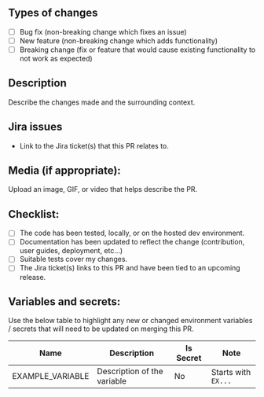 ## Types of changes

- [ ] Bug fix (non-breaking change which fixes an issue)
- [ ] New feature (non-breaking change which adds functionality)
- [ ] Breaking change (fix or feature that would cause existing functionality to not work as expected)

## Description

Describe the changes made and the surrounding context.

## Jira issues
 - Link to the Jira ticket(s) that this PR relates to.

## Media (if appropriate):

Upload an image, GIF, or video that helps describe the PR.

## Checklist:
- [ ] The code has been tested, locally, or on the hosted dev environment.
- [ ] Documentation has been updated to reflect the change (contribution, user guides, deployment, etc...)
- [ ] Suitable tests cover my changes.
- [ ] The Jira ticket(s) links to this PR and have been tied to an upcoming release.

## Variables and secrets:

Use the below table to highlight any new or changed environment variables / secrets that will need to be updated on merging this PR.

| Name                   | Description                     | Is Secret | Note                  |
| ---------------------- | ------------------------------- | --------- | --------------------- |
| EXAMPLE_VARIABLE       | Description of the variable     | No        | Starts with `EX...`   |
